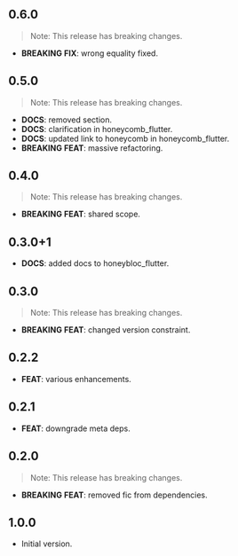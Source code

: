 ## 0.6.0

> Note: This release has breaking changes.

 - **BREAKING** **FIX**: wrong equality fixed.

## 0.5.0

> Note: This release has breaking changes.

 - **DOCS**: removed section.
 - **DOCS**: clarification in honeycomb_flutter.
 - **DOCS**: updated link to honeycomb in honeycomb_flutter.
 - **BREAKING** **FEAT**: massive refactoring.

## 0.4.0

> Note: This release has breaking changes.

 - **BREAKING** **FEAT**: shared scope.

## 0.3.0+1

 - **DOCS**: added docs to honeybloc_flutter.

## 0.3.0

> Note: This release has breaking changes.

 - **BREAKING** **FEAT**: changed version constraint.

## 0.2.2

 - **FEAT**: various enhancements.

## 0.2.1

 - **FEAT**: downgrade meta deps.

## 0.2.0

> Note: This release has breaking changes.

 - **BREAKING** **FEAT**: removed fic from dependencies.

## 1.0.0

- Initial version.
